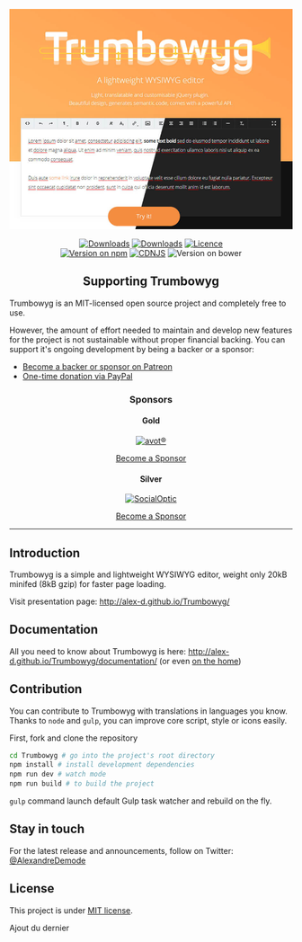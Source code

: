 <p align="center">
    <a href="http://alex-d.github.io/Trumbowyg/"><img src="banner.jpg" alt="" /></a>
</p>

<p align="center">
    <a href="https://bundlephobia.com/result?p=trumbowyg"><img src="https://img.shields.io/bundlephobia/minzip/trumbowyg.svg?style=for-the-badge" alt="Downloads" /></a>
    <a href="https://www.npmjs.com/package/trumbowyg"><img src="https://img.shields.io/npm/dm/trumbowyg.svg?color=blue&label=npm%20downloads&style=for-the-badge" alt="Downloads" /></a>
    <a href="https://github.com/Alex-D/Trumbowyg/blob/develop/LICENSE"><img src="https://img.shields.io/npm/l/trumbowyg.svg?color=blue&style=for-the-badge" alt="Licence" /></a>
    <br>
    <a href="https://www.npmjs.com/package/trumbowyg"><img src="https://img.shields.io/npm/v/trumbowyg.svg?color=blue&style=for-the-badge" alt="Version on npm" /></a>
    <a href="https://cdnjs.com/libraries/Trumbowyg"><img src="https://img.shields.io/cdnjs/v/Trumbowyg.svg?color=blue&style=for-the-badge" alt="CDNJS" /></a>
    <img src="https://img.shields.io/bower/v/trumbowyg.svg?color=blue&style=for-the-badge" alt="Version on bower" />
</p>


<h2 align="center">Supporting Trumbowyg</h2>

Trumbowyg is an MIT-licensed open source project and completely free to use.

However, the amount of effort needed to maintain and develop new features for
the project is not sustainable without proper financial backing.
You can support it's ongoing development by being a backer or a sponsor:

- [Become a backer or sponsor on Patreon](https://www.patreon.com/alexandredemode)
- [One-time donation via PayPal](https://www.paypal.me/demodealexandre/20eur)

<h3 align="center">Sponsors</h3>

<h4 align="center">Gold</h4>

<p align="center">
    <a href="https://avot.nl/?ref=trumbowyg">
        <img src="https://cdn.rawgit.com/Alex-D/Trumbowyg/develop/sponsors/avot.svg" alt="avot®" width="200px"/>
    </a>
</p>

<p align="center">
    <a href="https://www.patreon.com/bePatron?c=1176005&rid=1940456">
        Become a Sponsor
    </a>
</p>

<h4 align="center">Silver</h4>

<p align="center">
    <a href="https://socialoptic.com/?ref=trumbowyg">
        <img src="https://rawcdn.githack.com/Alex-D/Trumbowyg/develop/sponsors/socialoptic.png" alt="SocialOptic" width="150px"/>
    </a>
</p>

<p align="center">
    <a href="https://www.patreon.com/bePatron?c=1176005&rid=1940456">
        Become a Sponsor
    </a>
</p>

------------------------------------

## Introduction

Trumbowyg is a simple and lightweight WYSIWYG editor, weight only 20kB minifed (8kB gzip) for faster page loading.

Visit presentation page: http://alex-d.github.io/Trumbowyg/


## Documentation

All you need to know about Trumbowyg is here: http://alex-d.github.io/Trumbowyg/documentation/ (or even [on the home](http://alex-d.github.io/Trumbowyg/#get-started))


## Contribution

You can contribute to Trumbowyg with translations in languages you know.
Thanks to `node` and `gulp`, you can improve core script, style or icons easily.

First, fork and clone the repository

```bash
cd Trumbowyg # go into the project's root directory
npm install # install development dependencies
npm run dev # watch mode
npm run build # to build the project
```

`gulp` command launch default Gulp task watcher and rebuild on the fly.


## Stay in touch

For the latest release and announcements, follow on Twitter: [@AlexandreDemode](https://twitter.com/AlexandreDemode)


## License

This project is under [MIT license](LICENSE).

Ajout du dernier
